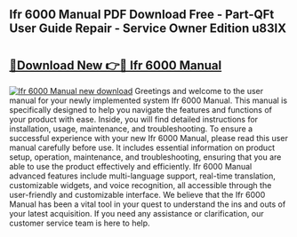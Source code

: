 ## Ifr 6000 Manual PDF Download Free - Part-QFt User Guide Repair - Service Owner Edition u83IX

# <h2><a href="http://bc4552.oget.top/?id=Ifr+6000+Manual">🔗Download New 👉🔴 Ifr 6000 Manual</a></h2>

[![Ifr 6000 Manual new download](https://i.imgur.com/5g1atiW.png)](http://bc4552.oget.top/?id=Ifr+6000+Manual)
Greetings and welcome to the user manual for your newly implemented system Ifr 6000 Manual. This manual is specifically designed to help you navigate the features and functions of your product with ease. Inside, you will find detailed instructions for installation, usage, maintenance, and troubleshooting. To ensure a successful experience with your new Ifr 6000 Manual, please read this user manual carefully before use. It includes essential information on product setup, operation, maintenance, and troubleshooting, ensuring that you are able to use the product effectively and efficiently. Ifr 6000 Manual advanced features include multi-language support, real-time translation, customizable widgets, and voice recognition, all accessible through the user-friendly and customizable interface. We believe that the Ifr 6000 Manual has been a vital tool in your quest to understand the ins and outs of your latest acquisition. If you need any assistance or clarification, our customer service team is here to help.
